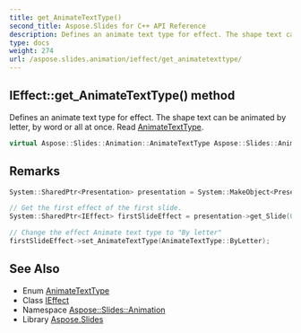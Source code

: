 ```yaml
---
title: get_AnimateTextType()
second_title: Aspose.Slides for C++ API Reference
description: Defines an animate text type for effect. The shape text can be animated by letter, by word or all at once. Read AnimateTextType.
type: docs
weight: 274
url: /aspose.slides.animation/ieffect/get_animatetexttype/
---
```

## IEffect::get_AnimateTextType() method


Defines an animate text type for effect. The shape text can be animated by letter, by word or all at once. Read [AnimateTextType](../../animatetexttype/).

```cpp
virtual Aspose::Slides::Animation::AnimateTextType Aspose::Slides::Animation::IEffect::get_AnimateTextType()=0
```

## Remarks



```cpp
System::SharedPtr<Presentation> presentation = System::MakeObject<Presentation>(u"demo.pptx");

// Get the first effect of the first slide.
System::SharedPtr<IEffect> firstSlideEffect = presentation->get_Slide(0)->get_Timeline()->get_MainSequenceEffect(0);

// Change the effect Animate text type to "By letter"
firstSlideEffect->set_AnimateTextType(AnimateTextType::ByLetter);
```

## See Also

* Enum [AnimateTextType](../../animatetexttype/)
* Class [IEffect](../)
* Namespace [Aspose::Slides::Animation](../../)
* Library [Aspose.Slides](../../../)